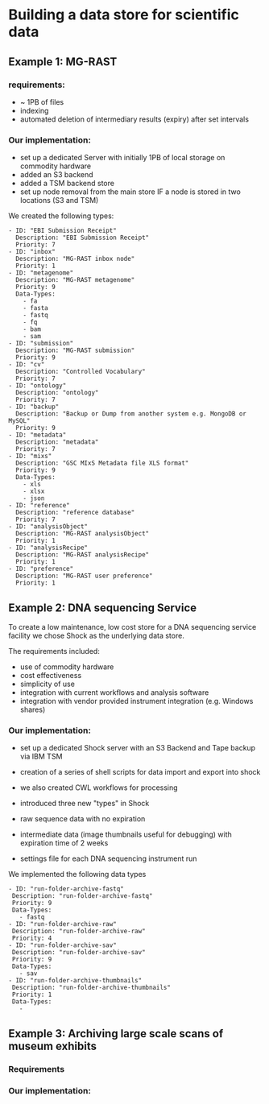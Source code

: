 # Building a data store for scientific data


## Example 1: MG-RAST
### requirements:
- ~ 1PB of files
- indexing
- automated deletion of intermediary results (expiry) after set intervals

### Our implementation:

- set up a dedicated Server with initially 1PB of local storage on commodity hardware
- added an S3 backend
- added a TSM backend store
- set up node removal from the main store IF a node is stored in two locations (S3 and TSM)


We created the following types:
~~~~
- ID: "EBI Submission Receipt"
  Description: "EBI Submission Receipt"
  Priority: 7
- ID: "inbox"
  Description: "MG-RAST inbox node"
  Priority: 1
- ID: "metagenome"
  Description: "MG-RAST metagenome"
  Priority: 9
  Data-Types:
    - fa
    - fasta
    - fastq
    - fq
    - bam
    - sam
- ID: "submission"
  Description: "MG-RAST submission"
  Priority: 9
- ID: "cv"
  Description: "Controlled Vocabulary"
  Priority: 7
- ID: "ontology"
  Description: "ontology"
  Priority: 7
- ID: "backup"
  Description: "Backup or Dump from another system e.g. MongoDB or MySQL"
  Priority: 9
- ID: "metadata"
  Description: "metadata"
  Priority: 7
- ID: "mixs"
  Description: "GSC MIxS Metadata file XLS format"
  Priority: 9
  Data-Types:
    - xls
    - xlsx
    - json
- ID: "reference"
  Description: "reference database"
  Priority: 7
- ID: "analysisObject"
  Description: "MG-RAST analysisObject"
  Priority: 1
- ID: "analysisRecipe"
  Description: "MG-RAST analysisRecipe"
  Priority: 1
- ID: "preference"
  Description: "MG-RAST user preference"
  Priority: 1
~~~~
## Example 2: DNA sequencing Service

To create a low maintenance, low cost store for a DNA sequencing service facility we chose Shock as the underlying data store.

The requirements included:
- use of commodity hardware
- cost effectiveness
- simplicity of use
- integration with current workflows and analysis software
- integration with vendor provided instrument integration (e.g. Windows shares)

### Our implementation:

- set up a dedicated Shock server with an S3 Backend and Tape backup via IBM TSM
- creation of a series of shell scripts for data import and export into shock
- we also created CWL workflows for processing

- introduced three new "types" in Shock
 - raw sequence data with no expiration
 - intermediate data (image thumbnails useful for debugging) with expiration time of 2 weeks
 - settings file for each DNA sequencing instrument run

We implemented the following data types
 ~~~~
 - ID: "run-folder-archive-fastq"
  Description: "run-folder-archive-fastq"
  Priority: 9
  Data-Types:
    - fastq
- ID: "run-folder-archive-raw"
  Description: "run-folder-archive-raw"
  Priority: 4
- ID: "run-folder-archive-sav"
  Description: "run-folder-archive-sav"
  Priority: 9
  Data-Types:
    - sav
- ID: "run-folder-archive-thumbnails"
  Description: "run-folder-archive-thumbnails"
  Priority: 1
  Data-Types:
    - 
 ~~~~

## Example 3: Archiving large scale scans of museum exhibits


### Requirements

### Our implementation:
